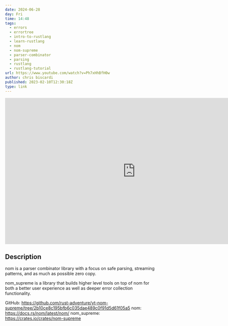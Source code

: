 ```yaml
---
date: 2024-06-28
day: Fri
time: 14:48
tags:
  - errors
  - errortree
  - intro-to-rustlang
  - learn-rustlang
  - nom
  - nom-supreme
  - parser-combinator
  - parsing
  - rustlang
  - rustlang-tutorial
url: https://www.youtube.com/watch?v=Ph7xHhBfH0w
author: chris biscardi
published: 2023-02-10T12:30:18Z
type: link
---
```


<iframe width="854" height="480" src="https://www.youtube.com/embed/Ph7xHhBfH0w" frameborder="0" allowfullscreen></iframe>

## Description
nom is a parser combinator library with a focus on safe parsing, streaming patterns, and as much as possible zero copy.

nom_supreme is a library that builds higher level tools on top of nom for both a better user experience as well as deeper error collection functionality.

GitHub: https://github.com/rust-adventure/yt-nom-supreme/tree/2b10ce8c195bfb6c035dae489c0f91d5d61f05a5
nom: https://docs.rs/nom/latest/nom/
nom_supreme: https://crates.io/crates/nom-supreme
